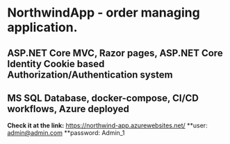 # NorthwindApp -  order managing application.
## ASP.NET Core MVC, Razor pages, ASP.NET Core Identity Cookie based Authorization/Authentication system
## MS SQL Database, docker-compose, CI/CD workflows, Azure deployed
**Check it at the link:** https://northwind-app.azurewebsites.net/
**user: admin@admin.com
**password: Admin_1
